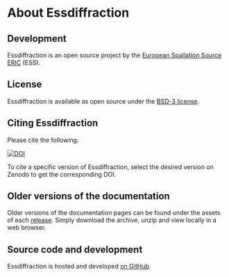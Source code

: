 # About Essdiffraction

## Development

Essdiffraction is an open source project by the [European Spallation Source ERIC](https://europeanspallationsource.se/) (ESS).

## License

Essdiffraction is available as open source under the [BSD-3 license](https://opensource.org/licenses/BSD-3-Clause).

## Citing Essdiffraction

Please cite the following:

[![DOI](https://zenodo.org/badge/FIXME.svg)](https://zenodo.org/doi/10.5281/zenodo.FIXME)

To cite a specific version of Essdiffraction, select the desired version on Zenodo to get the corresponding DOI.

## Older versions of the documentation

Older versions of the documentation pages can be found under the assets of each [release](https://github.com/scipp/essdiffraction/releases).
Simply download the archive, unzip and view locally in a web browser.

## Source code and development

Essdiffraction is hosted and developed [on GitHub](https://github.com/scipp/essdiffraction).
